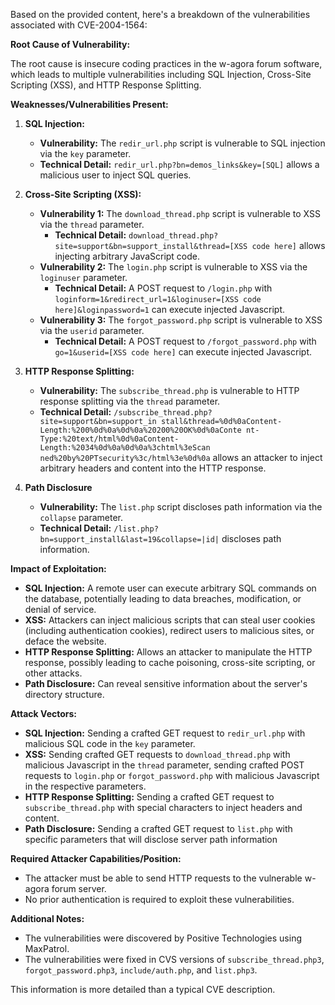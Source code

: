 Based on the provided content, here's a breakdown of the vulnerabilities associated with CVE-2004-1564:

**Root Cause of Vulnerability:**

The root cause is insecure coding practices in the w-agora forum software, which leads to multiple vulnerabilities including SQL Injection, Cross-Site Scripting (XSS), and HTTP Response Splitting.

**Weaknesses/Vulnerabilities Present:**

1.  **SQL Injection:**
    *   **Vulnerability:** The `redir_url.php` script is vulnerable to SQL injection via the `key` parameter.
    *   **Technical Detail:** `redir_url.php?bn=demos_links&key=[SQL]` allows a malicious user to inject SQL queries.

2.  **Cross-Site Scripting (XSS):**
    *   **Vulnerability 1:** The `download_thread.php` script is vulnerable to XSS via the `thread` parameter.
        *   **Technical Detail:** `download_thread.php?site=support&bn=support_install&thread=[XSS code here]` allows injecting arbitrary JavaScript code.
    *   **Vulnerability 2:** The `login.php` script is vulnerable to XSS via the `loginuser` parameter.
        *  **Technical Detail:** A POST request to `/login.php` with `loginform=1&redirect_url=1&loginuser=[XSS code here]&loginpassword=1` can execute injected Javascript.
    *   **Vulnerability 3:** The `forgot_password.php` script is vulnerable to XSS via the `userid` parameter.
        *   **Technical Detail:** A POST request to `/forgot_password.php` with `go=1&userid=[XSS code here]` can execute injected Javascript.

3.  **HTTP Response Splitting:**
    *   **Vulnerability:** The `subscribe_thread.php` is vulnerable to HTTP response splitting via the `thread` parameter.
    *   **Technical Detail:**  `/subscribe_thread.php?site=support&bn=support_in
    stall&thread=%0d%0aContent-Length:%200%0d%0a%0d%0a%20200%20OK%0d%0aConte
    nt-Type:%20text/html%0d%0aContent-Length:%2034%0d%0a%0d%0a%3chtml%3eScan
    ned%20by%20PTsecurity%3c/html%3e%0d%0a`
    allows an attacker to inject arbitrary headers and content into the HTTP response.

4.  **Path Disclosure**
    *   **Vulnerability:** The `list.php` script discloses path information via the `collapse` parameter.
    *   **Technical Detail:** `/list.php?bn=support_install&last=19&collapse=|id|` discloses path information.

**Impact of Exploitation:**

*   **SQL Injection:** A remote user can execute arbitrary SQL commands on the database, potentially leading to data breaches, modification, or denial of service.
*   **XSS:** Attackers can inject malicious scripts that can steal user cookies (including authentication cookies), redirect users to malicious sites, or deface the website.
*   **HTTP Response Splitting:** Allows an attacker to manipulate the HTTP response, possibly leading to cache poisoning, cross-site scripting, or other attacks.
*  **Path Disclosure:** Can reveal sensitive information about the server's directory structure.

**Attack Vectors:**

*   **SQL Injection:** Sending a crafted GET request to `redir_url.php` with malicious SQL code in the `key` parameter.
*   **XSS:** Sending crafted GET requests to `download_thread.php` with malicious Javascript in the `thread` parameter, sending crafted POST requests to `login.php` or `forgot_password.php` with malicious Javascript in the respective parameters.
*   **HTTP Response Splitting:** Sending a crafted GET request to `subscribe_thread.php` with special characters to inject headers and content.
*   **Path Disclosure:** Sending a crafted GET request to `list.php` with specific parameters that will disclose server path information

**Required Attacker Capabilities/Position:**

*   The attacker must be able to send HTTP requests to the vulnerable w-agora forum server.
*   No prior authentication is required to exploit these vulnerabilities.

**Additional Notes:**

*   The vulnerabilities were discovered by Positive Technologies using MaxPatrol.
*   The vulnerabilities were fixed in CVS versions of `subscribe_thread.php3`, `forgot_password.php3`, `include/auth.php`, and `list.php3`.

This information is more detailed than a typical CVE description.